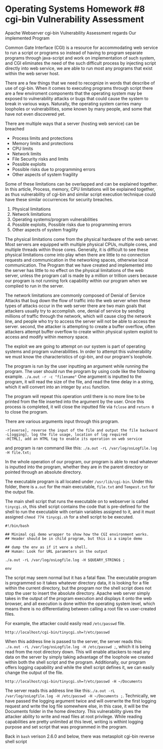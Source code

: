 # Operating Systems Homework #8 cgi-bin Vulnerability Assessment

Apache Webserver cgi-bin Vulnerability Assessment regards Our implemented Program

Common Gate Interface (CGI) is a resource for accommodating web service to run a script or programs so instead of having to
program separate programs through java-script and work on implementation of such system, and CGI eliminates the need of
the such difficult process by injecting script directly into web service, we are able to run most any programs that exist
within the web server host.

There are a few things that we need to recognize in words that describe of use of cgi-bin.
When it comes to executing programs through script there are a few enviroment components that the operating system may be
exposed to vulnerability attacks or bugs that could cause the system to break in various ways.
Naturally, the operating system carries many loopholes or vulnerabilities, some known by many people, and some that have
not even discovered yet.

There are multiple ways that a server (hosting web service) can be breached
 - Process limits and protections
 - Memory limits and protections
 - CPU limits
 - Network limits
 - File Security risks and limits
 - Possible exploits
 - Possible risks due to programming errors
 - Other aspects of system fragility

Some of these limitations can be overlapped and can be explained together. In this article, Process, memory,
CPU limitations will be explained together, as thus vulnerability of cgi-bin and similar script execution technique
could have these similar occurrences for security breaches.

 1. Physical limitations
 2. Network limitations
 3. Operating systems/program vulnerabilities
 4. Possible exploits, Possible risks due to programming errors
 5. Other aspects of system fragility
 
The physical limitations come from the physical hardware of the web server. Most servers are equipped with multiple
physical CPUs, multiple cores, and multiple threads within those cores. Generally, it is difficult to see these physical
limitations come into play when there are little to no connection requests and communication in the networking spaces, otherwise local communication.
The Program that we have created and implemented into the server has little to no effect on the physical limitations of the
web server, unless the program call is made by a million or trillion users because our program is not running fork capability within our program
when we complied to run in the server.

The network limitations are commonly composed of Denial of Service Attacks that bug down the flow of traffic into the web server when these types of
attacks occur in the web server there are two main goals that attackers usually try to accomplish. one, denial of service by sending millions of traffic
through the network, which will cause clog the network line, and people who try to access the server will not be able to access the server. second, the attacker
is attempting to create a buffer overflow, often attackers attempt buffer overflow to create within physical system exploit to access and modify within memory space.

The exploit we are going to attempt on our system is part of operating systems and program vulnerabilities. In order to attempt this vulnerability we must know
the characteristics of cgi-bin, and our program's loophole.


The program is run by the user inputting an argument while running the program. The user
should run the program by using code like the following example. ```./a.out -r -c "filename"```
One argument is inputted to the program, it will read the size of the file, and read
the time delay in a string, which it will convert into an integer by ```atoi``` function.

The program will repeat this operation until there is no more line to be printed
from the file inserted into the argument by the user. Once this process is completed,
it will close the inputted file via ```fclose``` and ```return 0``` to
close the program.

There are various arguments input through this program.

```
-r[everse], reverse the input of the file and output the file backward
-L[ogging], log the file usage, location of log required
-H[TML], add an HTML tag to enable its operation on web service
```
and program is ran command like this: ```./a.out -rL /var/log/osLogfile.log -H file.txt;```


In the whole operation of our program, our program is able to read whatever is inputted into the program, whether they are in the parent directory
or pointed through an absolute directory.


The executable program is all located under ```/usr/lib/cgi-bin```. Under this folder, there is ```a.out``` for the main executable, ```file.txt``` and ```Tempest.txt``` for the output file.

The main shell script that runs the executable on to webserver is called ```tinycgi.sh```, this shell script contains the code that is pre-defined for the shell to run the executable with certain variables assigned to it, and it must assigned ```chmod 774 tinycgi.sh``` for a shell script to be executed.
```
#!/bin/bash

## Minimal cgi demo wrapper to show how the CGI environment works.
## Header should be in child program, but this is a simple demo

## dump the env as if it were a shell.
## Human: Look for URL parameters in the output

./a.out -rL /var/log/osLogfile.log -H $QUEARY_STRING$ ;

env
```

The script may seem normal but it has a fatal flaw. The executable program is programmed so it takes whatever directory data, it is looking for a file within
the current directory, but the program nor the shell script does not stop the user to insert the absolute directory. Apache web server simply takes in the output of the
program execution and displays it onto the web browser, and all execution is done within the operating system level, which means there is no differentiating between
calling a root file vs user-created files.

For example, the attacker could easily read ```/etc/passwd``` file.

```
http://localhost/cgi-bin/tinycgi.sh=?/etc/passwd
```

When this address line is passed to the server, the server reads this: ```./a.out -rL /var/log/osLogfile.log -H /etc/passwd ;```, which it is being read from
the root directory down. This will enable attackers to read any data on the server by simply taking advantage of the loophole we created within both the shell
script and the program. Additionally, our program offers logging capability and while the shell script defines it, we can easily change the output of the file.
```
http://localhost/cgi-bin/tinycgi.sh=?/etc/passwd -H ~/Documents
```

The server reads this address line like this:```./a.out -rL /var/log/osLogfile.log -H /etc/passwd -H ~/Documents ;```. Technically, we have passed the logging argument
twice and will overwrite the first logging request and write the log file somewhere else, in this case, it will be the Documents folder in the home directory. This vulnerability gives the attacker ability to write and read files at root privilege. While reading capabilities are pretty unlimited at this level, writing is
withint logging purpose and set script that was programmed in the program.

Back in ```bash``` verison 2.6.0 and below, there was metasploit cgi-bin reverse shell script 
